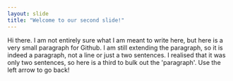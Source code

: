 ```yaml
---
layout: slide
title: "Welcome to our second slide!"
---
```

Hi there. I am not entirely sure what I am meant to write here, but here is a very small paragraph for Github. I am still extending the paragraph, so it is indeed a paragraph, not a line or just a two sentences. I realised that it was only two sentences, so here is a third to bulk out the 'paragraph'.
Use the left arrow to go back!
